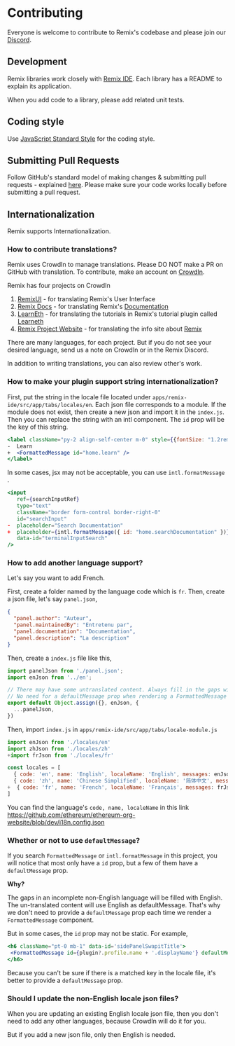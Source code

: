 # Contributing

Everyone is welcome to contribute to Remix's codebase and please join our [Discord](https://discord.gg/mh9hFCKkEq).

## Development
Remix libraries work closely with [Remix IDE](https://remix.ethereum.org). Each library has a README to explain its application.

When you add code to a library, please add related unit tests.

## Coding style

Use [JavaScript Standard Style](https://standardjs.com/) for the coding style.

## Submitting Pull Requests
Follow GitHub's standard model of making changes & submitting pull requests - explained [here](https://guides.github.com/activities/forking/). Please make sure your code works locally before submitting a pull request.

## Internationalization
Remix supports Internationalization.

### How to contribute translations?
Remix uses CrowdIn to manage translations.  Please DO NOT make a PR on GitHub with translation. To contribute, make an account on [CrowdIn](https://accounts.crowdin.com/register). 

Remix has four projects on CrowdIn
1. [RemixUI](https://crowdin.com/project/remix-ui/) - for translating Remix's User Interface
2. [Remix Docs](https://crowdin.com/project/remix-translation)  - for translating Remix's [Documentation](https://remix-ide.readthedocs.io)
3. [LearnEth](https://crowdin.com/project/remix-learneth) - for translating the tutorials in Remix's tutorial plugin called [Learneth](https://remix.ethereum.org/?#activate=solidity,solidityUnitTesting,LearnEth)
4. [Remix Project Website](https://crowdin.com/project/361d7e8c3b07220fa22e9d5a901b0021) - for translating the info site about [Remix](https://remix-project.org/)

There are many languages, for each project.  But if you do not see your desired language, send us a note on CrowdIn or in the Remix Discord.

In addition to writing translations, you can also review other's work. 

### How to make your plugin support string internationalization?
First, put the string in the locale file located under `apps/remix-ide/src/app/tabs/locales/en`.
Each json file corresponds to a module. If the module does not exist, then create a new json and import it in the `index.js`.
Then you can replace the string with an intl component. The `id` prop will be the key of this string.
```jsx
<label className="py-2 align-self-center m-0" style={{fontSize: "1.2rem"}}>
-  Learn
+  <FormattedMessage id="home.learn" />
</label>
```
In some cases, jsx may not be acceptable, you can use `intl.formatMessage` .
```jsx
<input
   ref={searchInputRef}
   type="text"
   className="border form-control border-right-0"
   id="searchInput"
-  placeholder="Search Documentation"
+  placeholder={intl.formatMessage({ id: "home.searchDocumentation" })}
   data-id="terminalInputSearch"
/>
```

### How to add another language support?
Let's say you want to add French.

First, create a folder named by the language code which is `fr`.
Then, create a json file, let's say `panel.json`,
```json
{
  "panel.author": "Auteur",
  "panel.maintainedBy": "Entretenu par",
  "panel.documentation": "Documentation",
  "panel.description": "La description"
}
```
Then, create a `index.js` file like this,
```js
import panelJson from './panel.json';
import enJson from '../en';

// There may have some untranslated content. Always fill in the gaps with EN JSON.
// No need for a defaultMessage prop when rendering a FormattedMessage component.
export default Object.assign({}, enJson, {
  ...panelJson,
})
```
Then, import `index.js` in `apps/remix-ide/src/app/tabs/locale-module.js`
```js
import enJson from './locales/en'
import zhJson from './locales/zh'
+import frJson from './locales/fr'

const locales = [
  { code: 'en', name: 'English', localeName: 'English', messages: enJson },
  { code: 'zh', name: 'Chinese Simplified', localeName: '简体中文', messages: zhJson },
+  { code: 'fr', name: 'French', localeName: 'Français', messages: frJson },
]
```
You can find the language's `code, name, localeName` in this link
https://github.com/ethereum/ethereum-org-website/blob/dev/i18n.config.json

### Whether or not to use `defaultMessage`?
If you search `FormattedMessage` or `intl.formatMessage` in this project, you will notice that most only have a `id` prop, but a few of them have a `defaultMessage` prop.

**Why?**

The gaps in an incomplete non-English language will be filled with English. The un-translated content will use English as defaultMessage. That's why we don't need to provide a `defaultMessage` prop each time we render a `FormattedMessage` component.

But in some cases, the `id` prop may not be static. For example,
```jsx
<h6 className="pt-0 mb-1" data-id='sidePanelSwapitTitle'>
 <FormattedMessage id={plugin?.profile.name + '.displayName'} defaultMessage={plugin?.profile.displayName || plugin?.profile.name} />
</h6>
```

Because you can't be sure if there is a matched key in the locale file, it's better to provide a `defaultMessage` prop.

### Should I update the non-English locale json files?
When you are updating an existing English locale json file, then you don't need to add any other languages, because CrowdIn will do it for you.

But if you add a new json file, only then English is needed.
